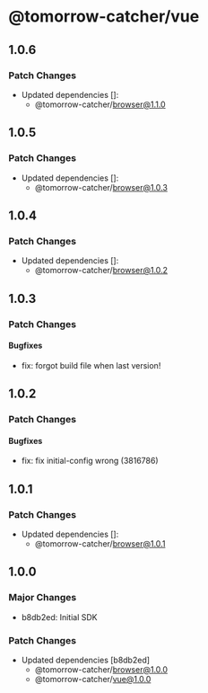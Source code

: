 # @tomorrow-catcher/vue

## 1.0.6

### Patch Changes

- Updated dependencies []:
  - @tomorrow-catcher/browser@1.1.0

## 1.0.5

### Patch Changes

- Updated dependencies []:
  - @tomorrow-catcher/browser@1.0.3

## 1.0.4

### Patch Changes

- Updated dependencies []:
  - @tomorrow-catcher/browser@1.0.2

## 1.0.3

### Patch Changes

#### Bugfixes

- fix: forgot build file when last version!

## 1.0.2

### Patch Changes

#### Bugfixes

- fix: fix initial-config wrong (3816786)

## 1.0.1

### Patch Changes

- Updated dependencies []:
  - @tomorrow-catcher/browser@1.0.1

## 1.0.0

### Major Changes

- b8db2ed: Initial SDK

### Patch Changes

- Updated dependencies [b8db2ed]
  - @tomorrow-catcher/browser@1.0.0
  - @tomorrow-catcher/vue@1.0.0
